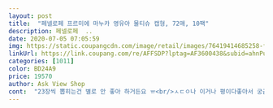 ```yaml
---
layout: post 
title:  "페넬로페 프르미에 마누카 영유아 물티슈 캡형, 72매, 10팩" 
description: 페넬로페  ..
date: 2020-07-05 07:05:59 
img: https://static.coupangcdn.com/image/retail/images/76419414685258-fef08ddd-ea2e-4673-a464-3654ead67d2d.jpg 
linkUrl: https://link.coupang.com/re/AFFSDP?lptag=AF3600438&subid=ahnPublicAsk&pageKey=81009180&itemId=258592298&vendorItemId=3628591521&traceid=V0-113-cdc0c244779a974d 
categories: [1011] 
color: BD24A9 
price: 19570 
author: Ask View Shop 
cont:  "23장씩 뽑히는건 별로 안 좋아 하거든요 ㅠ<br/>ㅅㄷㅇ나 이거나 평이다좋아서 궁금했는데<br/>가격은 16000원대로 구매했어용<br/>거실이 장난감때문에 지저분해도 패키지 색이 노랑이라 눈에 잘 띄고 좋네요^^<br/>그리고이건한장씩잘빠지네요<br/>근데 쓰는데 지장 없구요 크기 작은거 안 좋아 하시는 분들은 다른 단계 쓰셔야 할것 같아요<br/>근데 크기는 쫌 작아요 스트롬볼리랑 비교사진 올려놨어요!<br/>당분간 마누카 요걸로 계속 쭉 써볼려고요 ^^<br/>도착하자마자 써보니 가격이 더 나가는 페넬로페랑 별 차이 없더라구요<br/>두께감비교사진보시면알거에요 오른쪽이페넬로페입니다<br/>두께도 얇지 않고 두툼한데 뻣뻣하지 않고 부드러워요.<br/><br/>둘째 응가하고 엉덩이 닦아보니 촉촉하니 잘 닦아졌어요.<br/><br/>마누카는 처음 써봤어요 나온지 얼마 안된거 같아요<br/>물티슈는 정말 잘 만드는 회사 같아요^^<br/>바꾼길잘한것같아요<br/>뽑아보니 하나씩 잘 뽑혀요, 저는 안그래도 물티슈 헤프게 써서<br/>수분감도 이정도면 괜찮고요<br/>엠보싱 괜찮아서 변이 밀리거나 그렇진 않고 잘 닦이고요.<br/><br/>엠보싱도 이정도면 괜찮구요 엠보싱 없고 저렴이 물티슈 쓰면<br/>원래는 스트롬볼리 쓰고 있었는데, 가격도 저렴하고<br/>유통기한도 2021년으로 넉넉합니다<br/>이건 향 차이이지 물티슈 재질하고는 큰 상관은 없다고 봐요.<br/><br/>장수는적지만 도톰해서 한장씩만써도충분해요<br/>저희아이 엉덩이가 바로 빨갛게 되더라구욤ㅠ<br/>전에100 매짜리 ㅅㄷㅇ쓰다가이거로바꿔봤는데요<br/>참고로 저도 쓰고 너무 좋아서 딴 친구 추천해줬는데 그친구도 페넬로페만 써요<br/>첫째 신생아때 친구가 추천해줘서 써봤는데 진짜 좋더라구요<br/>추천합니다<br/>크기도 다른 라인보다 더 작진 않네요.<br/><br/>패넬로페 늘 사용중인데 새로운 라인이 나와서 구매해봤어요.<br/><br/>패키지가 산뜻해서 넘 이뻐요<br/>페넬로페 물티슈는 지금 5년동안 사용중입니다<br/>페넬로페 쓰니 딴거 못쓰겠더라구요! 저렴이로 갈아탔다가 다시 돌아옴<br/>한번 써보고 싶어서 구매하게 됐어요.<br/><br/>향은 달콤한 향이 좀 나는데 엉덩이 닦기에 향이 적절한지는 잘 모르겠어요 좀더 후레쉬한 향이 나는게 닦아낸 후 느낌이 좋은것 같아요.<br/><br/>향은 응가 닦기엔 제 취향은 아니지만 그냥 손 닦기엔 향이 괜찮아요^^<br/>" 
---
```


